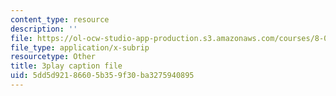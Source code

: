 ```yaml
---
content_type: resource
description: ''
file: https://ol-ocw-studio-app-production.s3.amazonaws.com/courses/8-04-quantum-physics-i-spring-2016/5dd5d92186605b359f30ba3275940895_byEaU9ILHmw.vtt
file_type: application/x-subrip
resourcetype: Other
title: 3play caption file
uid: 5dd5d921-8660-5b35-9f30-ba3275940895
---
```

